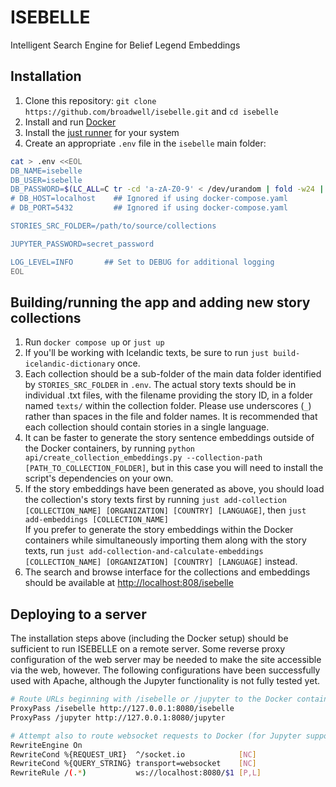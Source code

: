 # ISEBELLE
Intelligent Search Engine for Belief Legend Embeddings

## Installation
1. Clone this repository: `git clone https://github.com/broadwell/isebelle.git` and `cd isebelle`
1. Install and run [Docker](www.docker.com)
1. Install the [just runner](https://github.com/casey/just) for your system
1. Create an appropriate `.env` file in the `isebelle` main folder:
```sh
cat > .env <<EOL
DB_NAME=isebelle
DB_USER=isebelle
DB_PASSWORD=$(LC_ALL=C tr -cd 'a-zA-Z0-9' < /dev/urandom | fold -w24 | head -n 1)
# DB_HOST=localhost    ## Ignored if using docker-compose.yaml
# DB_PORT=5432         ## Ignored if using docker-compose.yaml

STORIES_SRC_FOLDER=/path/to/source/collections

JUPYTER_PASSWORD=secret_password

LOG_LEVEL=INFO       ## Set to DEBUG for additional logging
EOL
```

## Building/running the app and adding new story collections
1. Run `docker compose up` or `just up`
1. If you'll be working with Icelandic texts, be sure to run `just build-icelandic-dictionary` once.
1. Each collection should be a sub-folder of the main data folder identified by `STORIES_SRC_FOLDER` in `.env`. The actual story texts should be in individual .txt files, with the filename providing the story ID, in a folder named `texts/` within the collection folder. Please use underscores (`_`) rather than spaces in the file and folder names. It is recommended that each collection should contain stories in a single language.
1. It can be faster to generate the story sentence embeddings outside of the Docker containers, by running `python api/create_collection_embeddings.py --collection-path [PATH_TO_COLLECTION_FOLDER]`, but in this case you will need to install the script's dependencies on your own.
1. If the story embeddings have been generated as above, you should load the collection's story texts first by running `just add-collection [COLLECTION_NAME] [ORGANIZATION] [COUNTRY] [LANGUAGE]`, then `just add-embeddings [COLLECTION_NAME]`  
If you prefer to generate the story embeddings within the Docker containers while simultaneously importing them along with the story texts, run `just add-collection-and-calculate-embeddings [COLLECTION_NAME] [ORGANIZATION] [COUNTRY] [LANGUAGE]` instead.
1. The search and browse interface for the collections and embeddings should be available at [http://localhost:808/isebelle](http://localhost:8080/isebelle)

## Deploying to a server

The installation steps above (including the Docker setup) should be sufficient to run ISEBELLE on a remote server. Some reverse proxy configuration of the web server may be needed to make the site accessible via the web, however. The following configurations have been successfully used with Apache, although the Jupyter functionality is not fully tested yet.

```sh
# Route URLs beginning with /isebelle or /jupyter to the Docker containers
ProxyPass /isebelle http://127.0.0.1:8080/isebelle
ProxyPass /jupyter http://127.0.0.1:8080/jupyter

# Attempt also to route websocket requests to Docker (for Jupyter support)
RewriteEngine On
RewriteCond %{REQUEST_URI}  ^/socket.io            [NC]
RewriteCond %{QUERY_STRING} transport=websocket    [NC]
RewriteRule /(.*)           ws://localhost:8080/$1 [P,L]
```